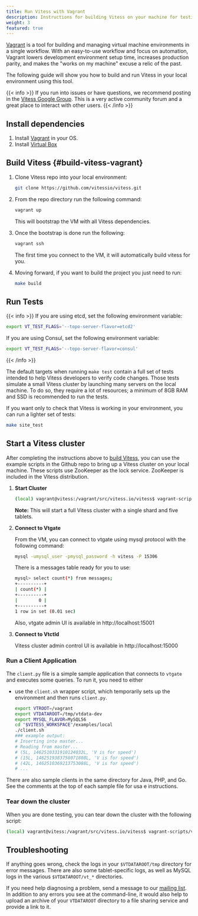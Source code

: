 ```yaml
---
title: Run Vitess with Vagrant
description: Instructions for building Vitess on your machine for testing and development purposes using Vagrant
weight: 3
featured: true
---
```


[Vagrant](https://www.vagrantup.com/) is a tool for building and managing virtual machine environments in a single workflow. With an easy-to-use workflow and focus on automation, Vagrant lowers development environment setup time, increases production parity, and makes the "works on my machine" excuse a relic of the past.


The following guide will show you how to build and run Vitess in your local environment using this tool. 

{{< info >}}
If you run into issues or have questions, we recommend posting in the [Vitess Google Group](https://groups.google.com/forum/#!forum/vitess). This is a very active community forum and a great place to interact with other users.
{{< /info >}}

## Install dependencies

1. Install [Vagrant](https://www.vagrantup.com/downloads.html) in your OS. 
1. Install [Virtual Box](https://www.virtualbox.org/)


## Build Vitess {#build-vitess-vagrant}

1. Clone Vitess repo into your local environment:

    ```sh
    git clone https://github.com/vitessio/vitess.git 
    ```

2. From the repo directory run the following command:

    ```sh
    vagrant up
    ```
    
    This will bootstrap the VM with all Vitess dependencies.

3. Once the bootstrap is done run the following:

    ```sh
    vagrant ssh
    ```

    The first time you connect to the VM, it will automatically build vitess for you.

4. Moving forward, if you want to build the project you just need to run:
    ```sh
    make build
    ```

## Run Tests

{{< info >}}
If you are using etcd, set the following environment variable:

```sh
export VT_TEST_FLAGS='--topo-server-flavor=etcd2'
```

If you are using Consul, set the following environment variable:

```sh
export VT_TEST_FLAGS='--topo-server-flavor=consul'
```
{{< /info >}}

The default targets when running `make test` contain a full set of tests intended to help Vitess developers to verify code changes. Those tests simulate a small Vitess cluster by launching many servers on the local machine. To do so, they require a lot of resources; a minimum of 8GB RAM and SSD is recommended to run the tests.

If you want only to check that Vitess is working in your environment, you can run a lighter set of tests:

```sh
make site_test
```

## Start a Vitess cluster

After completing the instructions above to [build Vitess](#build-vitess-vagrant), you can use the example scripts in the Github repo to bring up a Vitess cluster on your local machine. These scripts use ZooKeeper as the lock service. ZooKeeper is included in the Vitess distribution.

1. **Start Cluster**

    ```sh
    (local) vagrant@vitess:/vagrant/src/vitess.io/vitess$ vagrant-scripts/vitess/start.sh
    ```

    **Note:** This will start a full Vitess cluster with a single shard and five tablets. 

2. **Connect to Vtgate**
   
    From the VM, you can connect to vtgate using mysql protocol with the following command:
    
    ```sh
    mysql -umysql_user -pmysql_password -h vitess -P 15306
    ``` 
   
    There is a messages table ready for you to use:

    ```sh
    mysql> select count(*) from messages;
    +----------+
    | count(*) |
    +----------+
    |        0 |
    +----------+
    1 row in set (0.01 sec)
    ```

    Also, vtgate admin UI is available in http://localhost:15001
   
3. **Connect to Vtctld**
    
    Vitess cluster admin control UI is available in http://localhost:15000
   

### Run a Client Application

The `client.py` file is a simple sample application that connects to `vtgate` and executes some queries. To run it, you need to either

* use the `client.sh` wrapper script, which temporarily sets up the environment and then runs `client.py`.

    ```sh
    export VTROOT=/vagrant
    export VTDATAROOT=/tmp/vtdata-dev
    export MYSQL_FLAVOR=MySQL56
    cd "$VITESS_WORKSPACE"/examples/local
    ./client.sh
    ### example output:
    # Inserting into master...
    # Reading from master...
    # (5L, 1462510331910124032L, 'V is for speed')
    # (15L, 1462519383758071808L, 'V is for speed')
    # (42L, 1462510369213753088L, 'V is for speed')
    # ...
    ```

There are also sample clients in the same directory for Java, PHP, and Go. See the comments at the top of each sample file for usa e instructions.

### Tear down the cluster

When you are done testing, you can tear down the cluster with the following script: 

```sh
(local) vagrant@vitess:/vagrant/src/vitess.io/vitess$ vagrant-scripts/vitess/stop.sh
```

## Troubleshooting

If anything goes wrong, check the logs in your `$VTDATAROOT/tmp` directory for error messages. There are also some tablet-specific logs, as well as MySQL logs in the various `$VTDATAROOT/vt_*` directories.

If you need help diagnosing a problem, send a message to our [mailing list](https://groups.google.com/forum/#!forum/vitess). In addition to any errors you see at the command-line, it would also help to upload an archive of your `VTDATAROOT` directory to a file sharing service and provide a link to it.
